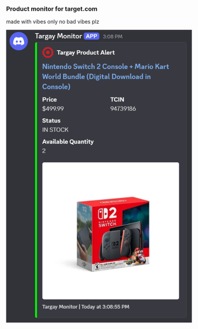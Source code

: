 ### Product monitor for target.com
made with vibes only
no bad vibes plz

![Webhook Example](webhook_example.png)
